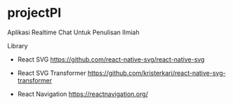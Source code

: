 # projectPI
Aplikasi Realtime Chat Untuk Penulisan Ilmiah

Library
- React SVG https://github.com/react-native-svg/react-native-svg

- React SVG Transformer https://github.com/kristerkari/react-native-svg-transformer

- React Navigation https://reactnavigation.org/
